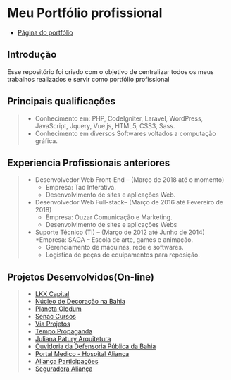 # Meu Portfólio profissional

* [Página do portfólio](https://fabioopimentel.github.io/portfolio/)

## Introdução

Esse repositório foi criado com o objetivo de centralizar todos os meus trabalhos realizados e servir como portfólio profissional

## Principais qualificações

> * Conhecimento em: PHP, CodeIgniter, Laravel, WordPress, JavaScript, Jquery, Vue.js,
HTML5, CSS3, Sass.
> * Conhecimento em diversos Softwares voltados a computação gráfica.

## Experiencia Profissionais anteriores
> * Desenvolvedor Web Front-End – (Março de 2018 até o momento)
>	* Empresa: Tao Interativa.
>	*  Desenvolvimento de sites e aplicações Web.
> * Desenvolvedor Web Full-stack– (Março de 2016 até Fevereiro de 2018)
>	* Empresa: Ouzar Comunicação e Marketing.
>	*  Desenvolvimento de sites e aplicações Webs
> * Suporte Técnico (TI) – (Março de 2012 até Junho de 2014)
>	*Empresa: SAGA – Escola de arte, games e animação.
>	* Gerenciamento de máquinas, rede e softwares.
>	* Logística de peças de equipamentos para reposição.

## Projetos Desenvolvidos(On-line)
> * [LKX Capital](http://lkxcapital.com.br/)
> * [Núcleo de Decoração na Bahia](http://ndbahia.com.br/)
> * [Planeta Olodum](http://planetaolodum.com/)
> * [Senac Cursos](http://cursos.ba.senac.br/)
> * [Via Projetos](http://viaprojetos.com.br/)
> * [Tempo Propaganda](http://tempopropaganda.com.br/)
> * [Juliana Patury Arquitetura](http://julianapaturyarquitetura.com.br/)
> * [Ouvidoria da Defensoria Pública da Bahia](http://www.defensoria.ba.def.br/ouvidoria/)
> * [Portal Medico - Hospital Aliança](https://hospitalalianca.com.br/portal_medico/)
> * [Aliança Participações](http://www.aliancaparticipacoes.com.br/)
> * [Seguradora Aliança](http://www.alba.com.br/)
